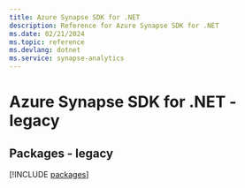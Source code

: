 ```yaml
---
title: Azure Synapse SDK for .NET
description: Reference for Azure Synapse SDK for .NET
ms.date: 02/21/2024
ms.topic: reference
ms.devlang: dotnet
ms.service: synapse-analytics
---
```

# Azure Synapse SDK for .NET - legacy
## Packages - legacy
[!INCLUDE [packages](synapse-index.md)]